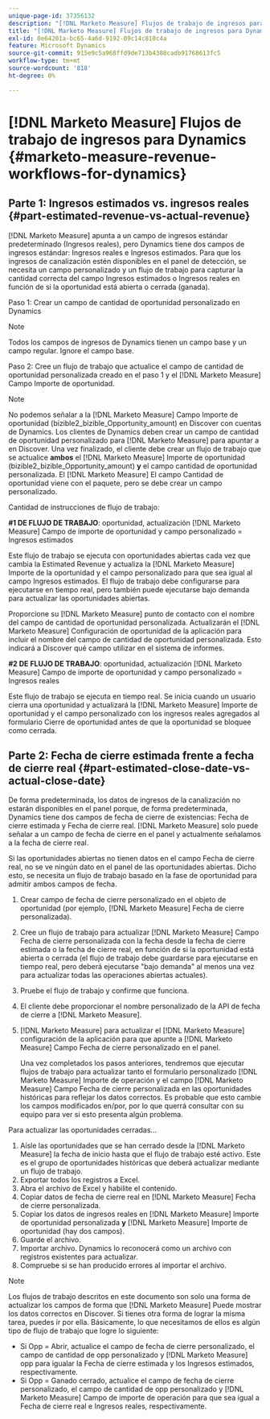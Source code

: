 ```yaml
---
unique-page-id: 37356132
description: "[!DNL Marketo Measure] Flujos de trabajo de ingresos para Dynamics - [!DNL Marketo Measure]"
title: "[!DNL Marketo Measure] Flujos de trabajo de ingresos para Dynamics"
exl-id: 0e64201a-bc65-4a6d-9192-09c14c810c4a
feature: Microsoft Dynamics
source-git-commit: 915e9c5a968ffd9de713b4308cadb91768613fc5
workflow-type: tm+mt
source-wordcount: '818'
ht-degree: 0%

---
```


# [!DNL Marketo Measure] Flujos de trabajo de ingresos para Dynamics {#marketo-measure-revenue-workflows-for-dynamics}

## Parte 1: Ingresos estimados vs. ingresos reales {#part-estimated-revenue-vs-actual-revenue}

[!DNL Marketo Measure] apunta a un campo de ingresos estándar predeterminado (Ingresos reales), pero Dynamics tiene dos campos de ingresos estándar: Ingresos reales e Ingresos estimados. Para que los ingresos de canalización estén disponibles en el panel de detección, se necesita un campo personalizado y un flujo de trabajo para capturar la cantidad correcta del campo Ingresos estimados o Ingresos reales en función de si la oportunidad está abierta o cerrada (ganada).

Paso 1: Crear un campo de cantidad de oportunidad personalizado en Dynamics

>[!NOTE]
>
>Todos los campos de ingresos de Dynamics tienen un campo base y un campo regular. Ignore el campo base.

Paso 2: Cree un flujo de trabajo que actualice el campo de cantidad de oportunidad personalizada creado en el paso 1 y el [!DNL Marketo Measure] Campo Importe de oportunidad.

>[!NOTE]
>
>No podemos señalar a la [!DNL Marketo Measure] Campo Importe de oportunidad (bizible2_bizible_Opportunity_amount) en Discover con cuentas de Dynamics. Los clientes de Dynamics deben crear un campo de cantidad de oportunidad personalizado para [!DNL Marketo Measure] para apuntar a en Discover. Una vez finalizado, el cliente debe crear un flujo de trabajo que se actualice **ambos** el [!DNL Marketo Measure] Importe de oportunidad (bizible2_bizible_Opportunity_amount) **y** el campo cantidad de oportunidad personalizada. El [!DNL Marketo Measure] El campo Cantidad de oportunidad viene con el paquete, pero se debe crear un campo personalizado.

Cantidad de instrucciones de flujo de trabajo:

**#1 DE FLUJO DE TRABAJO**: oportunidad, actualización [!DNL Marketo Measure] Campo de importe de oportunidad y campo personalizado = Ingresos estimados

Este flujo de trabajo se ejecuta con oportunidades abiertas cada vez que cambia la Estimated Revenue y actualiza la [!DNL Marketo Measure] Importe de la oportunidad y el campo personalizado para que sea igual al campo Ingresos estimados. El flujo de trabajo debe configurarse para ejecutarse en tiempo real, pero también puede ejecutarse bajo demanda para actualizar las oportunidades abiertas.

Proporcione su [!DNL Marketo Measure] punto de contacto con el nombre del campo de cantidad de oportunidad personalizada. Actualizarán el [!DNL Marketo Measure] Configuración de oportunidad de la aplicación para incluir el nombre del campo de cantidad de oportunidad personalizada. Esto indicará a Discover qué campo utilizar en el sistema de informes.

**#2 DE FLUJO DE TRABAJO**: oportunidad, actualización [!DNL Marketo Measure] Campo de importe de oportunidad y campo personalizado = Ingresos reales

Este flujo de trabajo se ejecuta en tiempo real. Se inicia cuando un usuario cierra una oportunidad y actualizará la [!DNL Marketo Measure] Importe de oportunidad y el campo personalizado con los ingresos reales agregados al formulario Cierre de oportunidad antes de que la oportunidad se bloquee como cerrada.

## Parte 2: Fecha de cierre estimada frente a fecha de cierre real {#part-estimated-close-date-vs-actual-close-date}

De forma predeterminada, los datos de ingresos de la canalización no estarán disponibles en el panel porque, de forma predeterminada, Dynamics tiene dos campos de fecha de cierre de existencias: Fecha de cierre estimada y Fecha de cierre real. [!DNL Marketo Measure] solo puede señalar a un campo de fecha de cierre en el panel y actualmente señalamos a la fecha de cierre real.

Si las oportunidades abiertas no tienen datos en el campo Fecha de cierre real, no se ve ningún dato en el panel de las oportunidades abiertas. Dicho esto, se necesita un flujo de trabajo basado en la fase de oportunidad para admitir ambos campos de fecha.

1. Crear campo de fecha de cierre personalizado en el objeto de oportunidad (por ejemplo, [!DNL Marketo Measure] Fecha de cierre personalizada).
1. Cree un flujo de trabajo para actualizar [!DNL Marketo Measure] Campo Fecha de cierre personalizada con la fecha desde la fecha de cierre estimada o la fecha de cierre real, en función de si la oportunidad está abierta o cerrada (el flujo de trabajo debe guardarse para ejecutarse en tiempo real, pero deberá ejecutarse &quot;bajo demanda&quot; al menos una vez para actualizar todas las operaciones abiertas actuales).
1. Pruebe el flujo de trabajo y confirme que funciona.
1. El cliente debe proporcionar el nombre personalizado de la API de fecha de cierre a [!DNL Marketo Measure].
1. [!DNL Marketo Measure] para actualizar el [!DNL Marketo Measure] configuración de la aplicación para que apunte a [!DNL Marketo Measure] Campo Fecha de cierre personalizado en el panel.

   Una vez completados los pasos anteriores, tendremos que ejecutar flujos de trabajo para actualizar tanto el formulario personalizado [!DNL Marketo Measure] Importe de operación y el campo [!DNL Marketo Measure] Campo Fecha de cierre personalizada en las oportunidades históricas para reflejar los datos correctos. Es probable que esto cambie los campos modificados en/por, por lo que querrá consultar con su equipo para ver si esto presenta algún problema.

Para actualizar las oportunidades cerradas...

1. Aísle las oportunidades que se han cerrado desde la [!DNL Marketo Measure] la fecha de inicio hasta que el flujo de trabajo esté activo. Este es el grupo de oportunidades históricas que deberá actualizar mediante un flujo de trabajo.
1. Exportar todos los registros a Excel.
1. Abra el archivo de Excel y habilite el contenido.
1. Copiar datos de fecha de cierre real en [!DNL Marketo Measure] Fecha de cierre personalizada.
1. Copiar los datos de ingresos reales en [!DNL Marketo Measure] Importe de oportunidad personalizada **y** [!DNL Marketo Measure] Importe de oportunidad (hay dos campos).
1. Guarde el archivo.
1. Importar archivo. Dynamics lo reconocerá como un archivo con registros existentes para actualizar.
1. Compruebe si se han producido errores al importar el archivo.

>[!NOTE]
>
>Los flujos de trabajo descritos en este documento son solo una forma de actualizar los campos de forma que [!DNL Marketo Measure] Puede mostrar los datos correctos en Discover. Si tienes otra forma de lograr la misma tarea, puedes ir por ella. Básicamente, lo que necesitamos de ellos es algún tipo de flujo de trabajo que logre lo siguiente:
>
> * Si Opp = Abrir, actualice el campo de fecha de cierre personalizado, el campo de cantidad de opp personalizado y [!DNL Marketo Measure] opp para igualar la Fecha de cierre estimada y los Ingresos estimados, respectivamente.
> * Si Opp = Ganado cerrado, actualice el campo de fecha de cierre personalizado, el campo de cantidad de opp personalizado y [!DNL Marketo Measure] Campo de importe de operación para que sea igual a Fecha de cierre real e Ingresos reales, respectivamente.
